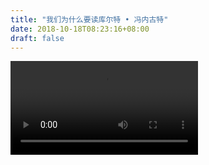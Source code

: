 ```yaml
--- 
title: "我们为什么要读库尔特 • 冯内古特" 
date: 2018-10-18T08:23:16+08:00 
draft: false 
--- 
```


<video src="http://static.allinfun.cn/buchadian/Why%20should%20you%20read%20Kurt%20Vonnegut%20-%20Mia%20Nacamulli.webm" controls></video>
<!--stackedit_data:
eyJoaXN0b3J5IjpbNzYzOTg0MzYyLDQwNzA2NDMzMiwtNjA1OT
I4NjMxLDkwMDM3MzYxOCwtMTA4NDc2Mjk3NiwtMTc0NDY0ODI1
MiwxMDIwMjM4MzU3LC0yOTE1MjIwMjQsLTE5NTc4ODYwNTUsLT
EyNTc4NDc0MTUsMjIyNzI3NjgxXX0=
-->